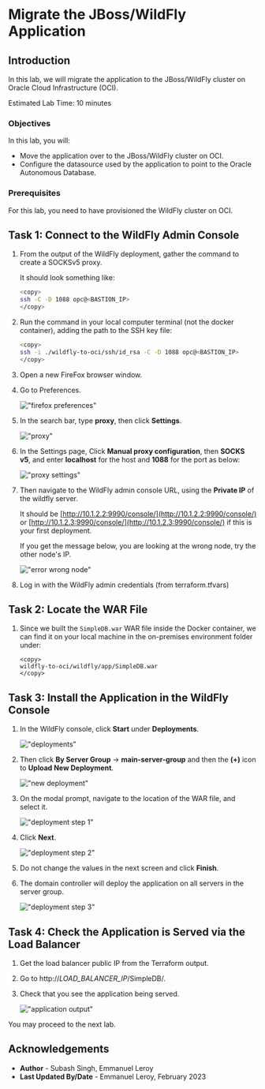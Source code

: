 # Migrate the JBoss/WildFly Application

## Introduction

In this lab, we will migrate the application to the JBoss/WildFly cluster on Oracle Cloud Infrastructure (OCI).

Estimated Lab Time: 10 minutes

### Objectives

In this lab, you will:
* Move the application over to the JBoss/WildFly cluster on OCI.
* Configure the datasource used by the application to point to the Oracle Autonomous Database.

### Prerequisites

For this lab, you need to have provisioned the WildFly cluster on OCI.

## Task 1: Connect to the WildFly Admin Console

1. From the output of the WildFly deployment, gather the command to create a SOCKSv5 proxy.

    It should look something like:

    ```bash
    <copy>
    ssh -C -D 1088 opc@<BASTION_IP>
    </copy>
    ```

2. Run the command in your local computer terminal (not the docker container), adding the path to the SSH key file:

    ```bash
    <copy>
    ssh -i ./wildfly-to-oci/ssh/id_rsa -C -D 1088 opc@<BASTION_IP>
    </copy>
    ```

2. Open a new FireFox browser window.

3. Go to Preferences.

    !["firefox preferences"](./images/firefox-prefs.png)

4. In the search bar, type **proxy**, then click **Settings**.

    !["proxy"](./images/firefox-proxy.png)

5. In the Settings page, Click **Manual proxy configuration**, then **SOCKS v5**, and enter **localhost** for the host and **1088** for the  port as below:

    !["proxy settings"](./images/firefox-proxy-settings.png)

6. Then navigate to the WildFly admin console URL, using the **Private IP** of the wildfly server.

    It should be [http://10.1.2.2:9990/console/](http://10.1.2.2:9990/console/) or [http://10.1.2.3:9990/console/](http://10.1.2.3:9990/console/) if this is your first deployment.

    If you get the message below, you are looking at the wrong node, try the other node's IP.

    !["error wrong node"](./images/wrong-node.png)
    
7. Log in with the WildFly admin credentials (from terraform.tfvars)

## Task 2: Locate the WAR File

1. Since we built the `SimpleDB.war` WAR file inside the Docker container, we can find it on your local machine in the on-premises environment folder under:

    ```
    <copy>
    wildfly-to-oci/wildfly/app/SimpleDB.war
    </copy>
    ```

## Task 3: Install the Application in the WildFly Console

1. In the WildFly console, click **Start** under **Deployments**.

    !["deployments"](./images/wildfly-main.png)

2. Then click **By Server Group** -> **main-server-group** and then the **(+)** icon to **Upload New Deployment**.

    !["new deployment"](./images/new-deployment.png)

3. On the modal prompt, navigate to the location of the WAR file, and select it.

    !["deployment step 1"](./images/deployment-step1.png)

4. Click **Next**.

    !["deployment step 2"](./images/deployment-step2.png)

5. Do not change the values in the next screen and click **Finish**.

6. The domain controller will deploy the application on all servers in the server group.

    !["deployment step 3"](./images/deployment-step4.png)


## Task 4: Check the Application is Served via the Load Balancer

1. Get the load balancer public IP from the Terraform output. 

2. Go to http://*LOAD_BALANCER_IP*/SimpleDB/.

3. Check that you see the application being served.

    !["application output"](./images/lb-simpledb-app.png)

You may proceed to the next lab.

## Acknowledgements
 - **Author** - Subash Singh, Emmanuel Leroy
 - **Last Updated By/Date** - Emmanuel Leroy, February 2023
